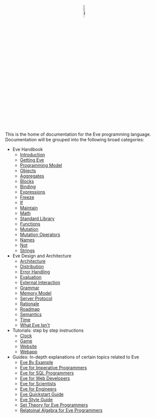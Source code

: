 <p align="center">
  <img src="http://www.witheve.com/logo.png" alt="Eve logo" width="10%" />
</p>

This is the home of documentation for the Eve programming language. Documentation will be grouped into the following broad categories:

- Eve Handbook
  - [Introduction](https://github.com/witheve/docs/blob/master/drafts/handbook/intro.eve)
  - [Getting Eve](https://github.com/witheve/docs/blob/master/drafts/handbook/installation.eve)
  - [Programming Model](https://github.com/witheve/docs/blob/master/drafts/handbook/model.eve)
  - [Objects](https://github.com/witheve/docs/blob/master/drafts/handbook/objects.eve)
  - [Aggregates](https://github.com/witheve/docs/blob/master/drafts/handbook/aggregates.eve)
  - [Blocks](https://github.com/witheve/docs/blob/master/drafts/handbook/blocks.eve)
  - [Binding](https://github.com/witheve/docs/blob/master/drafts/handbook/binding.eve)
  - [Expressions](https://github.com/witheve/docs/blob/master/drafts/handbook/expressions.eve)
  - [Freeze](https://github.com/witheve/docs/blob/master/drafts/handbook/freeze.eve)
  - [If](https://github.com/witheve/docs/blob/master/drafts/handbook/if.eve)
  - [Maintain](https://github.com/witheve/docs/blob/master/drafts/handbook/maintain.eve)
  - [Math](https://github.com/witheve/docs/blob/master/drafts/handbook/math.eve)
  - [Standard Library](https://github.com/witheve/docs/blob/master/drafts/handbook/standard-library.eve)
  - [Functions](https://github.com/witheve/docs/blob/master/drafts/handbook/functions.eve)
  - [Mutation](https://github.com/witheve/docs/blob/master/drafts/handbook/mutation.eve)
  - [Mutation Operators](https://github.com/witheve/docs/blob/master/drafts/handbook/mutation-operators.eve)
  - [Names](https://github.com/witheve/docs/blob/master/drafts/handbook/names.eve)
  - [Not](https://github.com/witheve/docs/blob/master/drafts/handbook/not.eve)
  - [Strings](https://github.com/witheve/docs/blob/master/drafts/handbook/strings.eve)
- Eve Design and Architecture
  - [Architecture](https://github.com/witheve/docs/blob/master/drafts/design/architecture.eve)
  - [Distribution](https://github.com/witheve/docs/blob/master/drafts/design/distribution.eve)
  - [Error Handling](https://github.com/witheve/docs/blob/master/drafts/design/errors-integrity.eve)
  - [Evaluation](https://github.com/witheve/docs/blob/master/drafts/design/evaluation.eve)
  - [External Interaction](https://github.com/witheve/docs/blob/master/drafts/design/interaction.eve)
  - [Grammar](https://github.com/witheve/docs/blob/master/drafts/design/grammar.eve)
  - [Memory Model](https://github.com/witheve/docs/blob/master/drafts/design/memory.eve)  
  - [Server Protocol](https://github.com/witheve/docs/blob/master/drafts/design/protocol.eve)
  - [Rationale](https://github.com/witheve/docs/blob/master/drafts/design/rationale.eve)
  - [Roadmap](https://github.com/witheve/docs/blob/master/drafts/design/roadmap.eve)
  - [Semantics](https://github.com/witheve/docs/blob/master/drafts/design/semantics.eve)
  - [Time](https://github.com/witheve/docs/blob/master/drafts/design/time.eve)
  - [What Eve Isn't](https://github.com/witheve/docs/blob/master/drafts/design/eve-isnt.eve)
- Tutorials: step by step instructions
  - [Clock](https://github.com/witheve/docs/blob/master/drafts/tutorials/clock.eve)
  - [Game]()
  - [Website]()
  - [Webapp]()
- Guides: In-depth explanations of certain topics related to Eve
  - [Eve By Example](https://github.com/witheve/docs/blob/master/drafts/guides/byexample.eve)
  - [Eve for Imperative Programmers](https://github.com/witheve/docs/blob/master/drafts/guides/forprogrammers.eve)
  - [Eve for SQL Programmers](https://github.com/witheve/docs/blob/master/drafts/guides/forsql.eve)
  - [Eve for Web Developers](https://github.com/witheve/docs/blob/master/drafts/guides/forweb.eve)
  - [Eve for Scientists](https://github.com/witheve/docs/blob/master/drafts/guides/forscientists.eve)
  - [Eve for Engineers](https://github.com/witheve/docs/blob/master/drafts/guides/forengineers.eve)
  - [Eve Quickstart Guide](https://github.com/witheve/docs/blob/master/drafts/guides/quickstart.eve)
  - [Eve Style Guide](https://github.com/witheve/docs/blob/master/drafts/guides/styleguide.eve)
  - [Set Theory for Eve Programmers](https://github.com/witheve/docs/blob/master/drafts/guides/set-theory.eve)
  - [Relatoinal Algebra for Eve Programmers](https://github.com/witheve/docs/blob/master/drafts/guides/quickstart.eve)
